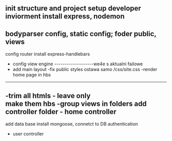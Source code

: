 init structure and project
setup developer inviorment
install express, nodemon
---------------------
bodyparser config, static config;
foder public, views
-------------------
config router
install express-handlebars
 - config view engine
 -------------------we4e s aktualni failowe
  - add main layout
  -fix public styles ostawa samo /css/site.css
  -render home page in hbs
  ---------------
  -trim all htmls - leave only <main> make them hbs
  -group views in folders
 add controller folder - home controller
 ----------------
 add data base
 install mongoose, connetct to DB
 authentication
  - user controller

  